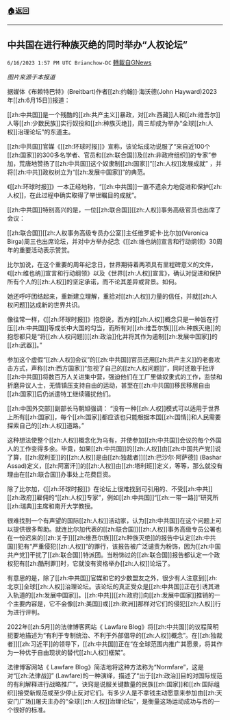 ###  [:house:返回](README.md)
---


## 中共国在进行种族灭绝的同时举办“人权论坛”
`6/16/2023 1:57 PM UTC Brianchow-DC` [轉載自GNews](https://gnews.org/articles/1389038)

*图片来源于本报道*

据媒体《布赖特巴特》(Breitbart)作者[[zh:约翰]]·海沃德(John Hayward)2023年[[zh:6月15日]]报道：

[[zh:中共国]]是一个残酷的[[zh:共产主义]]暴政，对[[zh:西藏]]人和[[zh:维吾尔]]人等[[zh:少数民族]]实行奴役和[[zh:种族灭绝]]，周三却成为举办“全球[[zh:人权]]治理论坛”的东道主。

[[zh:中共国]]官媒《[[zh:环球时报]]》宣称，该论坛成功说服了“来自近100个[[zh:国家]]的300多名学者、官员和[[zh:联合国]]及[[zh:非政府组织]]的专家”参加，荒唐地赞扬了[[zh:中共国]]这个奴隶制[[zh:国家]]“[[zh:人权]]发展成就” ，并将[[zh:中共]]政权树立为“[[zh:发展中国家]]”的典范。

《[[zh:环球时报]]》一本正经地称，“[[zh:中共国]]一直不遗余力地促进和保护[[zh:人权]]，在此过程中确实取得了举世瞩目的成就”。

[[zh:中共国]]特别高兴的是，一位[[zh:联合国]][[zh:人权]]事务高级官员也出席了会议：

[[zh:联合国]][[zh:人权事务高级专员办公室]]主任维罗妮卡·比尔加(Veronica Birga)周三也出席论坛，并对中方举办纪念《[[zh:维也纳]]宣言和行动纲领》30周年的重要活动表示赞赏。

比尔加说，在这个重要的周年纪念日，世界期待着两项具有里程碑意义的文件，《[[zh:维也纳]]宣言和行动纲领》以及《世界[[zh:人权]]宣言》，确认对促进和保护所有个人的[[zh:人权]]的坚定承诺，而不论其差异或背景。如何。

她还呼吁团结起来，重新建立理解，重拾对[[zh:人权]]力量的信任，并就[[zh:人权问题]]达成新的世界共识。

像往常一样，《[[zh:环球时报]]》抱怨说，西方的[[zh:人权]]概念只是一种旨在打压[[zh:中共国]]等成长中大国的勾当，而所有对[[zh:维吾尔族]][[zh:种族灭绝]]的抱怨都只是“将[[zh:人权问题]][[zh:政治]]化并将其作为遏制[[zh:发展中国家]]的[[zh:武器]]。”

参加这个虚假“[[zh:人权]]会议”的[[zh:中共国]]官员还用[[zh:共产主义]]的老套攻击方式，声称[[zh:西方国家]]“忽视了自己的[[zh:人权问题]]”，同时还敢于批评[[zh:中共国]]将数百万人关进集中营，强迫他们在工厂里做奴隶式的工作，监禁和折磨异议人士，无情镇压支持自由的运动，甚至在[[zh:中共国]]移民移居自由[[zh:国家]]后仍派遣特工继续骚扰他们。

[[zh:中国外交部]]副部长马朝旭强调： “没有一种[[zh:人权]]模式可以适用于世界上所有[[zh:国家]]，每个[[zh:国家]]都应该也只能根据本国[[zh:国情]]和人民需要探索自己的[[zh:人权]]道路。”

这种想法使整个[[zh:人权]]概念化为乌有，并使参加[[zh:中共国]]会议的每个外国人的工作变得多余。毕竟，如果[[zh:中共国]]的[[zh:人权]]由[[zh:中国共产党]]说了算，[[zh:叙利亚]]的[[zh:人权]]是由[[zh:独裁者]][[zh:巴沙尔·阿萨德]] (Bashar Assad)定义，[[zh:阿富汗]]的[[zh:人权]]由[[zh:塔利班]]定义，等等，那么就没有理由在[[zh:联合国]]办事处上花费巨资。

除了比尔加，《[[zh:环球时报]]》在论坛上很难找到可引用的、不受[[zh:中共]][[zh:政府]]雇佣的“[[zh:人权]]专家”，例如[[zh:中共国]]“[[zh:一带一路]]”研究所[[zh:瑞典]]主席和南开大学教授。

很难找到一个有声望的国际[[zh:人权]]活动家，认为[[zh:中共国]]在这个问题上可以提供很多帮助。就连比尔加代表的[[zh:联合国]][[zh:人权]]事务高级专员公署也在一份迟来的[[zh:关于]][[zh:维吾尔族]][[zh:种族灭绝]]的报告中认定[[zh:中共国]]犯有“严重侵犯[[zh:人权]]”的罪行，该报告被广泛谴责为粉饰，因为[[zh:中国共产党]]干扰了[[zh:联合国]]特派团。当粉饰过的[[zh:联合国]]报告都认定一个政权犯有[[zh:酷刑罪]]时，它就没有资格举办[[zh:人权]]论坛了。

有意思的是，除了[[zh:中共国]]官媒和它的少数盟友之外，很少有人注意到[[zh:北京]]全球[[zh:人权]]治理论坛。该论坛的真正受众是[[zh:中共国]]正在引诱其进入轨道的[[zh:发展中国家]]。[[zh:中共]][[zh:政府]]向[[zh:发展中国家]]推销的一个主要内容是，它不会像[[zh:美国]]或[[zh:欧洲]]那样对它们的侵犯[[zh:人权]]行为进行评判。

2022年[[zh:5月]]的法律博客网站《 Lawfare Blog》将[[zh:中共国]]的议程简明扼要地描述为“有利于专制统治、不利于外部倡导的[[zh:人权]]概念”。在[[zh:独裁者]][[zh:习近平]]的领导下，[[zh:中共国]]正在“在全球范围内推广其愿景，将其作为一种优于自由现状的替代[[zh:人权]]框架”。

法律博客网站《 Lawfare Blog》简洁地将这种方法称为“Normfare”，这是对“[[zh:法律战]]” (Lawfare)的一种演绎，描述了“出于[[zh:政治]]目的对国际规范的有利解释进行战略推广”。诀窍是说服关键数量的民族[[zh:国家]]和[[zh:国际组织]]接受新规范或至少停止反对它们。有多少人是不拿钱主动愿意来参加由[[zh:天安门广场]]屠夫主办的“全球[[zh:人权]]治理论坛”，是衡量这场运动成功与否的一个很好的标准。
